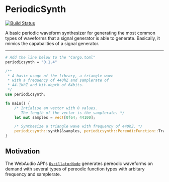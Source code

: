 # PeriodicSynth
[![Build Status](https://travis-ci.org/nullvideo/periodicsynth.svg?branch=master)](https://travis-ci.org/nullvideo/periodicsynth)

A basic periodic waveform synthesizer for generating the most common types of waveforms that a signal generator is able to generate. Basically, it mimics the capabalities of a signal generator.

---

```bash
# Add the line below to the "Cargo.toml"
periodicsynth = "0.1.4"
```

```rust
/**
 * A basic usage of the library, a triangle wave
 * with a frequency of 440hZ and samplerate of
 * 44.1khZ and bit-depth of 64bits.
 */
use periodicsynth;

fn main() {
    /* Intialise an vector with 0 values. 
       The length of the vector is the samplerate. */
    let mut samples = vec![0f64; 44100];

    /* Synthesize a triangle wave with frequency of 440hZ. */
    periodicsynth::synth(&samples, periodicsynth::PereodicFunction::Traingle, 440.0);
}
```


## Motivation
The WebAudio API's [`OscillatorNode`](https://developer.mozilla.org/en-US/docs/Web/API/OscillatorNode) generates pereodic waveforms on demand with several types of pereodic function types with arbitary frequency and samplerate.